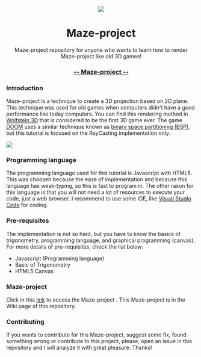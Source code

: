 <p align="center">
    <a href="https://github.com/Trigis/Maze-project /wiki" align="center"><img src="https://github.com/Trigis/Maze-project /blob/master/resources/logo.png?raw=true" /></a>
    <h1 align="center">Maze-project</h1>
    <p align="center">Maze-project repository for anyone who wants to learn how to render Maze-project like old 3D games!</p>
    <h3 align="center"><a href="https://github.com/Trigis/Maze-project /wiki">-- Maze-project --</a></h3>
</p>

### Introduction

  Maze-project  is a technique to create a 3D projection based on 2D plane. This technique was used for old games when computers didn't have a good performance like today computers. You can find this rendering method in [Wolfstein 3D](https://en.wikipedia.org/wiki/Wolfenstein_3D) that is considered to be the first 3D game ever. The game [DOOM](https://en.wikipedia.org/wiki/Doom_(1993_video_game)) uses a similar technique known as [binary space partitioning (BSP)](https://en.wikipedia.org/wiki/Binary_space_partitioning), but this tutorial is focused on the RayCasting implementation only.

<img src="https://upload.wikimedia.org/wikipedia/commons/e/e7/Simple_raycasting_with_fisheye_correction.gif" />

### Programming language

The programming language used for this tutorial is Javascript with HTML5. This was choosen because the ease of implementation and because this language has weak-typing, so this is fast to program in. The other rason for this language is that you will not need a lot of resources to execute your code, just a web browser. I recommend to use some IDE, like [Visual Studio Code](https://code.visualstudio.com/) for coding.  

### Pre-requisites

The implementation is not so hard, but you have to know the basics of trigonometry, programming language, and graphical programming (canvas). For more details of pre-requisites, check the list below:

- Javascript (Programming language)
- Basic of Trigonometry
- HTML5 Canvas

### Maze-project
Click in this [link](https://github.com/Trigis/Maze-project/tree/main) to access the Maze-project  . This Maze-project  is in the Wiki page of this repository.

### Contributing

If you wants to contribute for this Maze-project, suggest some fix, found something wrong or contribute to this project, please, open an issue in this repository and I will analyze it with great pleasure. Thanks!
